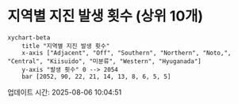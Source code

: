 # 지역별 지진 발생 횟수 (상위 10개)

```mermaid
xychart-beta
    title "지역별 지진 발생 횟수"
    x-axis ["Adjacent", "Off", "Southern", "Northern", "Noto,", "Central", "Kiisuido", "미분류", "Western", "Hyuganada"]
    y-axis "발생 횟수" 0 --> 2054
    bar [2052, 90, 22, 21, 14, 13, 8, 6, 5, 5]
```

업데이트 시간: 2025-08-06 10:04:51
